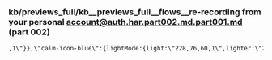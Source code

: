 ### kb/previews_full/kb__previews_full__flows__re-recording from your personal account@auth.har.part002.md.part001.md (part 002)

```md
,1\"}},\"calm-icon-blue\":{lightMode:{light:\"228,76,60,1\",lighter:\"228,76,60,1\",bright:\"228,76,60,1\"
```

```
